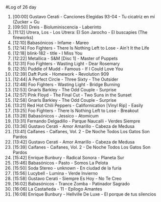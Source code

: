 #Log of 26 day

1. [00:00] Gustavo Cerati - Canciones Elegidas 93-04 - Tu cicatriz en mí (Zucker + Gu
1. [09:50] Dreis - Bioluminiscencia - Laberinto
1. [11:12] Utrera, Los - Los Utrera: El Son Jarocho - El buscapies (The fireworks)
1. [12:10] Babasónicos - Infame - Mareo
1. [12:14] Foo Fighters - There Is Nothing Left to Lose - Ain't It the Life
1. [12:18] blink-182 - title - I Miss You
1. [12:22] Metallica - S&M [Disc 1] - Master of Puppets
1. [12:31] Foo Fighters - Wasting Light - Dear Rosemary
1. [12:35] Puddle of Mudd - Famous - If I Could Love You
1. [12:39] Daft Punk - Homework - Revolution 909
1. [12:44] A Perfect Circle - Three Sixty - The Outsider
1. [12:48] Foo Fighters - Wasting Light - Bridge Burning
1. [12:53] Gnarls Barkley - The Odd Couple - Surprise
1. [12:57] Pink Floyd - The Final Cut - Two Suns in the Sunset
1. [12:58] Gnarls Barkley - The Odd Couple - Surprise
1. [13:21] Red Hot Chili Peppers - Californication [Vinyl Rip] - Easily
1. [13:25] Foo Fighters - There Is Nothing Left to Lose - Breakout
1. [13:28] Babasónicos - Jessico - Atomicum
1. [13:31] Fernando Delgadillo - Parque Naucalli - Verdes Siempre
1. [13:36] Gustavo Cerati - Amor Amarillo - Cabeza de Medusa
1. [13:41] Caifanes - Caifanes, Vol. 2 - De Noche Todos Los Gatos Son Pardos
1. [13:42] Gustavo Cerati - Amor Amarillo - Cabeza de Medusa
1. [15:39] Caifanes - Caifanes, Vol. 2 - De Noche Todos Los Gatos Son Pardos
1. [15:42] Enrique Bunbury - Radical Sonora - Planeta Sur
1. [15:46] Babasónicos - Pasto - Somos La Pelota
1. [15:50] Soda Stereo - unknown - En ciudad de la furia
1. [15:56] Lucybell - Lumina - Verde Invierno
1. [15:58] Gustavo Cerati - Siempre Es Hoy - No Te Creo
1. [16:02] Babasónicos - Trance Zomba - Patinador Sagrado
1. [16:06] La Castañeda - 11 - Epílogo Amantes
1. [16:08] Enrique Bunbury - Hellville De Luxe - El porque de tus silencios
